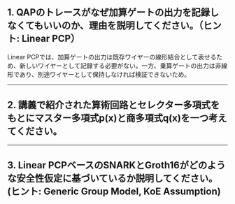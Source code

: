 ## 1. QAPのトレースがなぜ加算ゲートの出力を記録しなくてもいいのか、理由を説明してください。（ヒント: Linear PCP）

Linear PCPでは、加算ゲートの出力は既存ワイヤーの線形結合として表せるため、新しいワイヤーとして記録する必要がない。一方、乗算ゲートの出力は非線形であり、別途ワイヤーとして保持しなければ検証できないため。

---

## 2. 講義で紹介された算術回路とセレクター多項式をもとにマスター多項式p(x)と商多項式q(x)を一つ考えてください。


---

## 3. Linear PCPベースのSNARKとGroth16がどのような安全性仮定に基づいているか説明してください。(ヒント: Generic Group Model, KoE Assumption)

